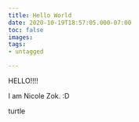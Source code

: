 ```yaml
---
title: Hello World
date: 2020-10-19T18:57:05.000-07:00
toc: false
images: 
tags:
- untagged

---
```

HELLO!!!!

I am Nicole Zok. :D

turtle